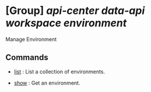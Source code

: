 # [Group] _api-center data-api workspace environment_

Manage Environment

## Commands

- [list](/Commands/api-center/data-api/workspace/environment/_list.md)
: List a collection of environments.

- [show](/Commands/api-center/data-api/workspace/environment/_show.md)
: Get an environment.
